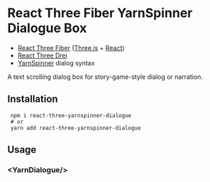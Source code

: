 # React Three Fiber YarnSpinner Dialogue Box


- [React Three Fiber](https://docs.pmnd.rs/react-three-fiber) ([Three.js](https://threejs.org/) + [React](https://react.dev/))
 - [React Three Drei](https://github.com/pmndrs/drei)
- [YarnSpinner](https://yarnspinner.dev/) dialog syntax


A text scrolling dialog box for story-game-style dialog or narration.

## Installation

```
 npm i react-three-yarnspinner-dialogue
 # or
 yarn add react-three-yarnspinner-dialogue
```

## Usage

### <YarnDialogue\/>

